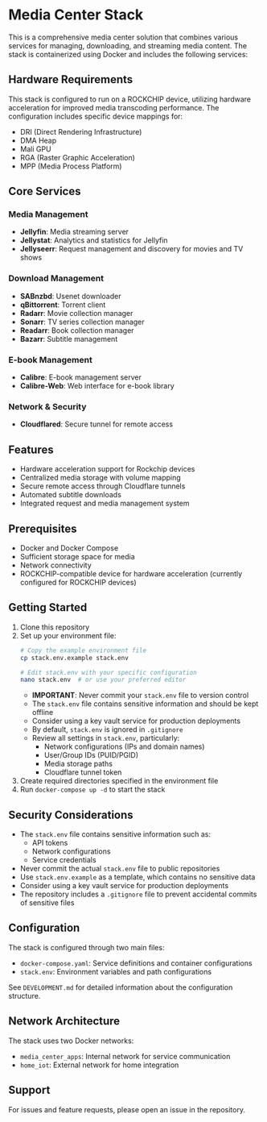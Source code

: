 # Media Center Stack

This is a comprehensive media center solution that combines various services for managing, downloading, and streaming media content. The stack is containerized using Docker and includes the following services:

## Hardware Requirements

This stack is configured to run on a ROCKCHIP device, utilizing hardware acceleration for improved media transcoding performance. The configuration includes specific device mappings for:
- DRI (Direct Rendering Infrastructure)
- DMA Heap
- Mali GPU
- RGA (Raster Graphic Acceleration)
- MPP (Media Process Platform)

## Core Services

### Media Management
- **Jellyfin**: Media streaming server
- **Jellystat**: Analytics and statistics for Jellyfin
- **Jellyseerr**: Request management and discovery for movies and TV shows

### Download Management
- **SABnzbd**: Usenet downloader
- **qBittorrent**: Torrent client
- **Radarr**: Movie collection manager
- **Sonarr**: TV series collection manager
- **Readarr**: Book collection manager
- **Bazarr**: Subtitle management

### E-book Management
- **Calibre**: E-book management server
- **Calibre-Web**: Web interface for e-book library

### Network & Security
- **Cloudflared**: Secure tunnel for remote access

## Features

- Hardware acceleration support for Rockchip devices
- Centralized media storage with volume mapping
- Secure remote access through Cloudflare tunnels
- Automated subtitle downloads
- Integrated request and media management system

## Prerequisites

- Docker and Docker Compose
- Sufficient storage space for media
- Network connectivity
- ROCKCHIP-compatible device for hardware acceleration (currently configured for ROCKCHIP devices)

## Getting Started

1. Clone this repository
2. Set up your environment file:
   ```bash
   # Copy the example environment file
   cp stack.env.example stack.env
   
   # Edit stack.env with your specific configuration
   nano stack.env  # or use your preferred editor
   ```
   - **IMPORTANT**: Never commit your `stack.env` file to version control
   - The `stack.env` file contains sensitive information and should be kept offline
   - Consider using a key vault service for production deployments
   - By default, `stack.env` is ignored in `.gitignore`
   - Review all settings in `stack.env`, particularly:
     - Network configurations (IPs and domain names)
     - User/Group IDs (PUID/PGID)
     - Media storage paths
     - Cloudflare tunnel token
3. Create required directories specified in the environment file
4. Run `docker-compose up -d` to start the stack

## Security Considerations

- The `stack.env` file contains sensitive information such as:
  - API tokens
  - Network configurations
  - Service credentials
- Never commit the actual `stack.env` file to public repositories
- Use `stack.env.example` as a template, which contains no sensitive data
- Consider using a key vault service for production deployments
- The repository includes a `.gitignore` file to prevent accidental commits of sensitive files

## Configuration

The stack is configured through two main files:
- `docker-compose.yaml`: Service definitions and container configurations
- `stack.env`: Environment variables and path configurations

See `DEVELOPMENT.md` for detailed information about the configuration structure.

## Network Architecture

The stack uses two Docker networks:
- `media_center_apps`: Internal network for service communication
- `home_iot`: External network for home integration

## Support

For issues and feature requests, please open an issue in the repository. 